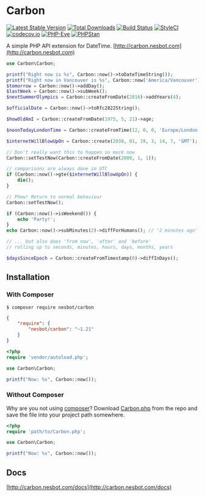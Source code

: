 # Carbon

[![Latest Stable Version](https://poser.pugx.org/nesbot/carbon/v/stable.png)](https://packagist.org/packages/nesbot/carbon)
[![Total Downloads](https://poser.pugx.org/nesbot/carbon/downloads.png)](https://packagist.org/packages/nesbot/carbon)
[![Build Status](https://travis-ci.org/briannesbitt/Carbon.svg?branch=master)](https://travis-ci.org/briannesbitt/Carbon)
[![StyleCI](https://styleci.io/repos/5724990/shield?style=flat)](https://styleci.io/repos/5724990)
[![codecov.io](https://codecov.io/github/briannesbitt/Carbon/coverage.svg?branch=master)](https://codecov.io/github/briannesbitt/Carbon?branch=master)
[![PHP-Eye](https://php-eye.com/badge/nesbot/carbon/tested.svg?style=flat)](https://php-eye.com/package/nesbot/carbon)
[![PHPStan](https://img.shields.io/badge/PHPStan-enabled-brightgreen.svg?style=flat)](https://github.com/phpstan/phpstan)

A simple PHP API extension for DateTime. [http://carbon.nesbot.com](http://carbon.nesbot.com)

```php
use Carbon\Carbon;

printf("Right now is %s", Carbon::now()->toDateTimeString());
printf("Right now in Vancouver is %s", Carbon::now('America/Vancouver'));  //implicit __toString()
$tomorrow = Carbon::now()->addDay();
$lastWeek = Carbon::now()->subWeek();
$nextSummerOlympics = Carbon::createFromDate(2016)->addYears(4);

$officialDate = Carbon::now()->toRfc2822String();

$howOldAmI = Carbon::createFromDate(1975, 5, 21)->age;

$noonTodayLondonTime = Carbon::createFromTime(12, 0, 0, 'Europe/London');

$internetWillBlowUpOn = Carbon::create(2038, 01, 19, 3, 14, 7, 'GMT');

// Don't really want this to happen so mock now
Carbon::setTestNow(Carbon::createFromDate(2000, 1, 1));

// comparisons are always done in UTC
if (Carbon::now()->gte($internetWillBlowUpOn)) {
    die();
}

// Phew! Return to normal behaviour
Carbon::setTestNow();

if (Carbon::now()->isWeekend()) {
    echo 'Party!';
}
echo Carbon::now()->subMinutes(2)->diffForHumans(); // '2 minutes ago'

// ... but also does 'from now', 'after' and 'before'
// rolling up to seconds, minutes, hours, days, months, years

$daysSinceEpoch = Carbon::createFromTimestamp(0)->diffInDays();
```

## Installation

### With Composer

```
$ composer require nesbot/carbon
```

```json
{
    "require": {
        "nesbot/carbon": "~1.21"
    }
}
```

```php
<?php
require 'vendor/autoload.php';

use Carbon\Carbon;

printf("Now: %s", Carbon::now());
```

<a name="install-nocomposer"/>

### Without Composer

Why are you not using [composer](http://getcomposer.org/)? Download [Carbon.php](https://github.com/briannesbitt/Carbon/blob/master/src/Carbon/Carbon.php) from the repo and save the file into your project path somewhere.

```php
<?php
require 'path/to/Carbon.php';

use Carbon\Carbon;

printf("Now: %s", Carbon::now());
```

## Docs

[http://carbon.nesbot.com/docs](http://carbon.nesbot.com/docs)
